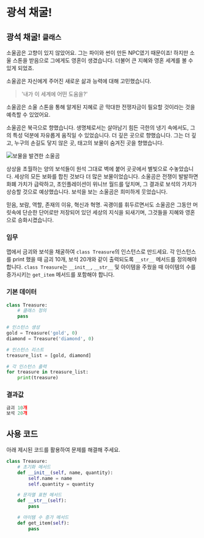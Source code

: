 # 광석 채굴!

## 광석 채굴! `클래스`

소울곰은 고향이 있지 않았어요. 그는 파이와 썬이 만든 NPC였기 때문이죠! 하지만 소울 스톤을 받음으로 그에게도 영혼이 생겼습니다. 더불어 큰 지혜와 영혼 세계를 볼 수 있게 되었죠.

소울곰은 자신에게 주어진 새로운 삶과 능력에 대해 고민했습니다.

> '내가 이 세계에 어떤 도움을?'

소울곰은 소울 스톤을 통해 알게된 지혜로 곧 막대한 전쟁자금이 필요할 것이라는 것을 예측할 수 있었어요. 

소울곰은 북극으로 향했습니다. 생명체로서는 살아남기 힘든 극한의 냉기 속에서도, 그의 특성 덕분에 자유롭게 움직일 수 있었습니다. 더 깊은 곳으로 향했습니다. 그는 더 깊고, 누구의 손길도 닿지 않은 곳, 태고의 보물이 숨겨진 곳을 향했습니다.

![보물을 발견한 소울곰](20.webp)

상상을 초월하는 양의 보석들이 원석 그대로 벽에 붙어 곳곳에서 별빛으로 수놓았습니다. 세상의 모든 보화를 합친 것보다 더 많은 보물이었습니다. 소울곰은 전쟁이 발발하면 화폐 가치가 급락하고, 초인플레이션이 위니브 월드를 덮치며, 그 결과로 보석의 가치가 상승할 것으로 예상했습니다. 보석을 보는 소울곰은 희미하게 웃었습니다.

믿음, 보람, 역할, 존재의 이유, 혁신과 혁명. 곡괭이를 휘두르면서도 소울곰은 그동안 머릿속에 단순한 단어로만 저장되어 있던 세상의 지식을 되새기며, 그것들을 지혜와 영혼으로 승화시켰습니다.

### 임무
맵에서 금괴와 보석을 채굴하여 `class Treasure`의 인스턴스로 만드세요. 각 인스턴스를 print 했을 때 금괴 10개, 보석 20개와 같이 출력되도록 `__str__` 메서드를 정의해야 합니다. `class Treasure`는 `__init__`, `__str__` 및 아이템을 주웠을 때 아이템의 수를 증가시키는 `get_item` 메서드를 포함해야 합니다.

### 기본 데이터
```python
class Treasure:
    # 클래스 정의
    pass

# 인스턴스 생성
gold = Treasure('gold', 0)
diamond = Treasure('diamond', 0)

# 인스턴스 리스트
treasure_list = [gold, diamond]

# 각 인스턴스 출력
for treasure in treasure_list:
    print(treasure)
```

### 결과값
```python
금괴 10개
보석 20개
```

## 사용 코드
아래 제시된 코드를 활용하여 문제를 해결해 주세요.

```python
class Treasure:
    # 초기화 메서드
    def __init__(self, name, quantity):
        self.name = name
        self.quantity = quantity

    # 문자열 표현 메서드
    def __str__(self):
        pass

    # 아이템 수 증가 메서드
    def get_item(self):
        pass
```